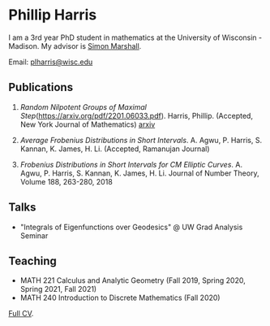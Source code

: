 # Phillip Harris 

I am a 3rd year PhD student in mathematics at the University of Wisconsin - Madison. My advisor is [Simon Marshall](https://people.math.wisc.edu/~marshall/). 

Email: plharris@wisc.edu

## Publications

1. _Random Nilpotent Groups of Maximal Step_(https://arxiv.org/pdf/2201.06033.pdf). Harris, Phillip. (Accepted, New York Journal of Mathematics) [arxiv](https://arxiv.org/abs/2201.06033)
      

1. _Average Frobenius Distributions in Short Intervals_. A. Agwu, P. Harris, S. Kannan, K. James, H. Li. (Accepted, Ramanujan Journal)

1. _Frobenius Distributions in Short Intervals for CM Elliptic Curves_. A. Agwu, P. Harris, S. Kannan, K. James, H. Li.  Journal of Number Theory, Volume 188, 263-280, 2018



## Talks
* "Integrals of Eigenfunctions over Geodesics" @ UW Grad Analysis Seminar

## Teaching

* MATH 221 Calculus and Analytic Geometry (Fall 2019, Spring 2020, Spring 2021, Fall 2021)
* MATH 240 Introduction to Discrete Mathematics (Fall 2020)


[Full CV](https://github.com/phillipharr1s/phillipharr1s.github.io/blob/master/docs/phillipharris-04-2022.pdf).
